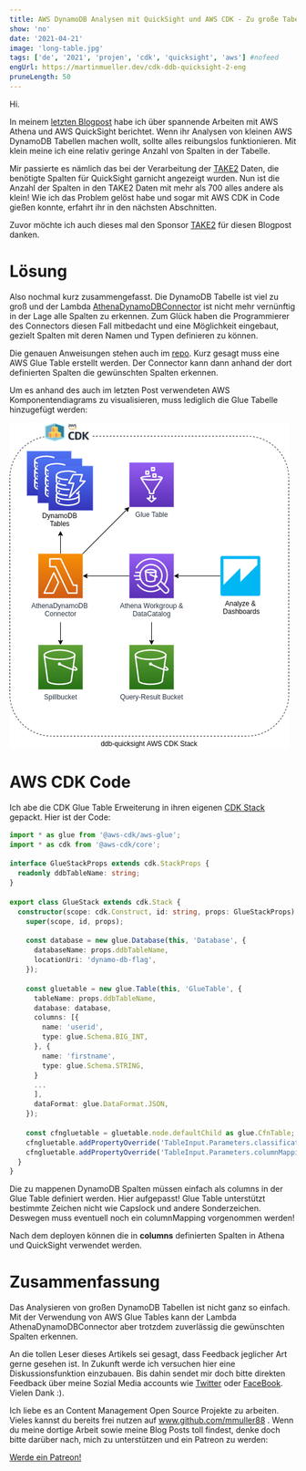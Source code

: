 ```yaml
---
title: AWS DynamoDB Analysen mit QuickSight und AWS CDK - Zu große Tabellen
show: 'no'
date: '2021-04-21'
image: 'long-table.jpg'
tags: ['de', '2021', 'projen', 'cdk', 'quicksight', 'aws'] #nofeed
engUrl: https://martinmueller.dev/cdk-ddb-quicksight-2-eng
pruneLength: 50
---
```


Hi.

In meinem [letzten Blogpost](https://martinmueller.dev/cdk-ddb-quicksight) habe ich über spannende Arbeiten mit AWS Athena und AWS QuickSight berichtet. Wenn ihr Analysen von kleinen AWS DynamoDB Tabellen machen wollt, sollte alles reibungslos funktionieren. Mit klein meine ich eine relativ geringe Anzahl von Spalten in der Tabelle.

Mir passierte es nämlich das bei der Verarbeitung der [TAKE2](https://www.take2.co/) Daten, die benötigte Spalten für QuickSight garnicht angezeigt wurden. Nun ist die Anzahl der Spalten in den TAKE2 Daten mit mehr als 700 alles andere als klein! Wie ich das Problem gelöst habe und sogar mit AWS CDK in Code gießen konnte, erfahrt ihr in den nächsten Abschnitten.

Zuvor möchte ich auch dieses mal den Sponsor [TAKE2](https://www.take2.co/) für diesen Blogpost danken.

# Lösung
Also nochmal kurz zusammengefasst. Die DynamoDB Tabelle ist viel zu groß und der Lambda [AthenaDynamoDBConnector](https://github.com/awslabs/aws-athena-query-federation/blob/master/athena-dynamodb) ist nicht mehr vernünftig in der Lage alle Spalten zu erkennen. Zum Glück haben die Programmierer des Connectors diesen Fall mitbedacht und eine Möglichkeit eingebaut, gezielt Spalten mit deren Namen und Typen definieren zu können.

Die genauen Anweisungen stehen auch im [repo](https://github.com/awslabs/aws-athena-query-federation/tree/master/athena-dynamodb#setting-up-databases--tables-in-glue). Kurz gesagt muss eine AWS Glue Table erstellt werden. Der Connector kann dann anhand der dort definierten Spalten die gewünschten Spalten erkennen.

Um es anhand des auch im letzten Post verwendeten AWS Komponentendiagrams zu visualisieren, muss lediglich die Glue Tabelle hinzugefügt werden:

![pic](../cdk-ddb-quicksight-2/ddb-qs-complex.png)

# AWS CDK Code
Ich abe die CDK Glue Table Erweiterung in ihren eigenen [CDK Stack](https://github.com/mmuller88/ddb-quicksight/blob/main/src/glue-stack.ts) gepackt. Hier ist der Code:

```ts
import * as glue from '@aws-cdk/aws-glue';
import * as cdk from '@aws-cdk/core';

interface GlueStackProps extends cdk.StackProps {
  readonly ddbTableName: string;
}

export class GlueStack extends cdk.Stack {
  constructor(scope: cdk.Construct, id: string, props: GlueStackProps) {
    super(scope, id, props);

    const database = new glue.Database(this, 'Database', {
      databaseName: props.ddbTableName,
      locationUri: 'dynamo-db-flag',
    });

    const gluetable = new glue.Table(this, 'GlueTable', {
      tableName: props.ddbTableName,
      database: database,
      columns: [{
        name: 'userid',
        type: glue.Schema.BIG_INT,
      }, {
        name: 'firstname',
        type: glue.Schema.STRING,
      }
      ...
      ],
      dataFormat: glue.DataFormat.JSON,
    });

    const cfngluetable = gluetable.node.defaultChild as glue.CfnTable;
    cfngluetable.addPropertyOverride('TableInput.Parameters.classification', 'dynamodb');
    cfngluetable.addPropertyOverride('TableInput.Parameters.columnMapping', 'userid=userId,firstname=firstName,...');
  }
}
```

Die zu mappenen DynamoDB Spalten müssen einfach als columns in der Glue Table definiert werden. Hier aufgepasst! Glue Table unterstützt bestimmte Zeichen nicht wie Capslock und andere Sonderzeichen. Deswegen muss eventuell noch ein columnMapping vorgenommen werden!

Nach dem deployen können die in **columns** definierten Spalten in Athena und QuickSight verwendet werden.

# Zusammenfassung
Das Analysieren von großen DynamoDB Tabellen ist nicht ganz so einfach. Mit der Verwendung von AWS Glue Tables kann der Lambda AthenaDynamoDBConnector aber trotzdem zuverlässig die gewünschten Spalten erkennen.

An die tollen Leser dieses Artikels sei gesagt, dass Feedback jeglicher Art gerne gesehen ist. In Zukunft werde ich versuchen hier eine Diskussionsfunktion einzubauen. Bis dahin sendet mir doch bitte direkten Feedback über meine Sozial Media accounts wie [Twitter](https://twitter.com/MartinMueller_) oder [FaceBook](https://www.facebook.com/martin.muller.10485). Vielen Dank :).

Ich liebe es an Content Management Open Source Projekte zu arbeiten. Vieles kannst du bereits frei nutzen auf www.github.com/mmuller88 . Wenn du meine dortige Arbeit sowie meine Blog Posts toll findest, denke doch bitte darüber nach, mich zu unterstützen und ein Patreon zu werden:

<a href="https://www.patreon.com/bePatron?u=29010217" data-patreon-widget-type="become-patron-button">Werde ein Patreon!</a><script async src="https://c6.patreon.com/becomePatronButton.bundle.js"></script>